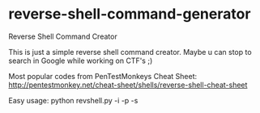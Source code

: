 # reverse-shell-command-generator
Reverse Shell Command Creator

This is just a simple reverse shell command creator. Maybe u can stop to search in Google while working on CTF's ;)

Most popular codes from PenTestMonkeys Cheat Sheet: http://pentestmonkey.net/cheat-sheet/shells/reverse-shell-cheat-sheet

Easy usage: python revshell.py -i <your ip address> -p <port number for listen> -s <shell>
